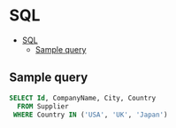 # SQL

<!--ts-->
* [SQL](sql.md#sql)
   * [Sample query](sql.md#sample-query)

<!-- Added by: runner, at: Fri May 28 12:33:16 UTC 2021 -->

<!--te-->

## Sample query

```sql
SELECT Id, CompanyName, City, Country
  FROM Supplier
 WHERE Country IN ('USA', 'UK', 'Japan')
```
